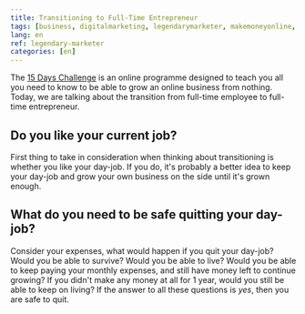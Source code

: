 ```yaml
---
title: Transitioning to Full-Time Entrepreneur
tags: [business, digitalmarketing, legendarymarketer, makemoneyonline, onlinebusiness, 15dayschallenge, transition]
lang: en
ref: legendary-marketer
categories: [en]
---
```

The [15 Days Challenge][1] is an online programme designed to teach you all you need to know to be able to grow an online business from nothing.
Today, we are talking about the transition from full-time employee to full-time entrepreneur.

[1]: https://bit.ly/15daysonly "Start the 15 days challenge now"

## Do you like your current job?

First thing to take in consideration when thinking about transitioning is whether you like your day-job. If you do, it's probably a better idea to keep your day-job and grow your own business on the side until it's grown enough.

## What do you need to be safe quitting your day-job?

Consider your expenses, what would happen if you quit your day-job? Would you be able to survive? Would you be able to live? Would you be able to keep paying your monthly expenses, and still have money left to continue growing? If you didn't make any money at all for 1 year, would you still be able to keep on living?
If the answer to all these questions is *yes*, then you are safe to quit.
